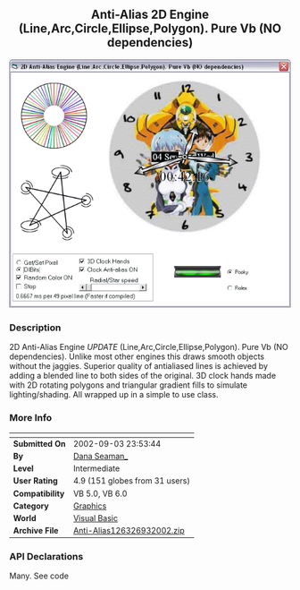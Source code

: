 ﻿<div align="center">

## Anti\-Alias 2D Engine \(Line,Arc,Circle,Ellipse,Polygon\)\. Pure Vb \(NO dependencies\)

<img src="PIC200293235775295.gif">
</div>

### Description

2D Anti-Alias Engine *UPDATE* (Line,Arc,Circle,Ellipse,Polygon). Pure Vb (NO dependencies). Unlike most other engines this draws smooth objects without the jaggies. Superior quality of antialiased lines is achieved by adding a blended line to both sides of the original. 3D clock hands made with 2D rotating polygons and triangular gradient fills to simulate lighting/shading. All wrapped up in a simple to use class.
 
### More Info
 


<span>             |<span>
---                |---
**Submitted On**   |2002-09-03 23:53:44
**By**             |[Dana Seaman\_](https://github.com/Planet-Source-Code/PSCIndex/blob/master/ByAuthor/dana-seaman.md)
**Level**          |Intermediate
**User Rating**    |4.9 (151 globes from 31 users)
**Compatibility**  |VB 5\.0, VB 6\.0
**Category**       |[Graphics](https://github.com/Planet-Source-Code/PSCIndex/blob/master/ByCategory/graphics__1-46.md)
**World**          |[Visual Basic](https://github.com/Planet-Source-Code/PSCIndex/blob/master/ByWorld/visual-basic.md)
**Archive File**   |[Anti\-Alias126326932002\.zip](https://github.com/Planet-Source-Code/dana-seaman-anti-alias-2d-engine-line-arc-circle-ellipse-polygon-pure-vb-no-dependencies__1-38582/archive/master.zip)

### API Declarations

Many. See code





